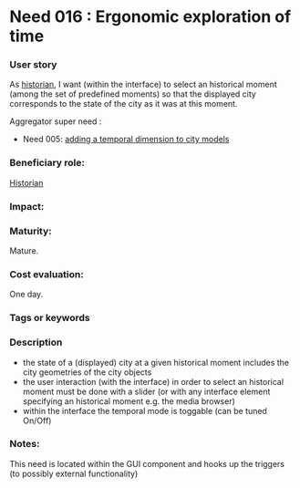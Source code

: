 # Need 016 : Ergonomic exploration of time
 

### User story
As [historian](https://github.com/MEPP-team/RICT/blob/master/Doc/Devel/Needs/Roles.md#city-knowledgeable-person), I want (within the interface) to select an historical moment (among the set of predefined moments) so that the displayed city corresponds to the state of the city as it was at this moment.

Aggregator super need :
* Need 005: [adding a temporal dimension to city models](Need005.md)

### Beneficiary role:
[Historian](https://github.com/MEPP-team/RICT/blob/master/Doc/Devel/Needs/Roles.md#city-knowledgeable-person)

### Impact: 

### Maturity:
Mature.

### Cost evaluation:
One day.

### Tags or keywords

### Description
- the state of a (displayed) city at a given historical moment includes the city geometries of the city objects 
- the user interaction (with the interface) in order to select an historical moment must be done with a slider (or with any interface element specifying an historical moment e.g. the media browser)
- within the interface the temporal mode is toggable (can be tuned On/Off)

### Notes:
This need is located within the GUI component and hooks up the triggers (to possibly external functionality)

